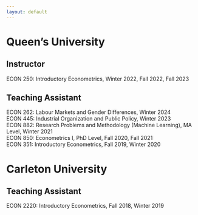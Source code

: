 ```yaml
---
layout: default
---
```


# Queen’s University  
## Instructor  
ECON 250: Introductory Econometrics, Winter 2022, Fall 2022, Fall 2023  
## Teaching Assistant  
ECON 262: Labour Markets and Gender Differences, Winter 2024  
ECON 445: Industrial Organization and Public Policy, Winter 2023  
ECON 882: Research Problems and Methodology (Machine Learning), MA Level, Winter 2021  
ECON 850: Econometrics I, PhD Level, Fall 2020, Fall 2021  
ECON 351: Introductory Econometrics, Fall 2019, Winter 2020  
# Carleton University  
## Teaching Assistant
ECON 2220: Introductory Econometrics, Fall 2018, Winter 2019